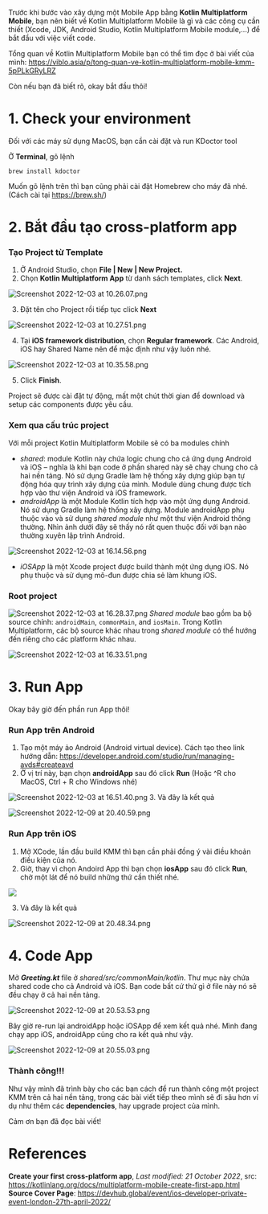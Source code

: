 Trước khi bước vào xây dựng một Mobile App bằng **Kotlin Multiplatform Mobile**, bạn nên biết về Kotlin Multiplatform Mobile là gì và các công cụ cần thiết (Xcode, JDK, Android Studio,  Kotlin Multiplatform Mobile module,...) để bắt đầu với việc viết code. 

Tổng quan về Kotlin Multiplatform Mobile bạn có thể tìm đọc ở bài viết của mình: https://viblo.asia/p/tong-quan-ve-kotlin-multiplatform-mobile-kmm-5pPLkGRyLRZ

Còn nếu bạn đã biết rõ, okay bắt đầu thôi!

# 1. Check your environment
Đối với các máy sử dụng MacOS, bạn cần cài đặt và run KDoctor tool

Ở **Terminal**, gõ lệnh
```shell
brew install kdoctor
```
Muốn gõ lệnh trên thì bạn cũng phải cài đặt Homebrew cho máy đã nhé. (Cách cài tại https://brew.sh/)

# 2. Bắt đầu tạo cross-platform app
### Tạo Project từ Template
1. Ở Android Studio, chọn **File | New | New Project.**
2. Chọn **Kotlin Multiplatform App**  từ danh sách templates, click **Next**.

![Screenshot 2022-12-03 at 10.26.07.png](https://images.viblo.asia/a935d618-d16a-4d62-a1bb-468aa104b8bb.png) 

3. Đặt tên cho Project rồi tiếp tục click **Next**

![Screenshot 2022-12-03 at 10.27.51.png](https://images.viblo.asia/00d100d7-967d-40df-839c-db7ed5a01749.png)

4. Tại **iOS framework distribution**, chọn **Regular framework**. Các Android, iOS hay Shared Name nên để mặc định như vậy luôn nhé.

![Screenshot 2022-12-03 at 10.35.58.png](https://images.viblo.asia/393bf933-0f84-4616-bb9a-8e9445448340.png)

5. Click **Finish**.

Project sẽ được cài đặt tự động, mất một chút thời gian để download và setup các components được yêu cầu.

### Xem qua cấu trúc project

Với mỗi project Kotlin Multiplatform Mobile sẽ có ba modules chính
* *shared*: module Kotlin này chứa logic chung cho cả ứng dụng Android và iOS – nghĩa là khi bạn code ở phần shared này sẽ chạy chung cho cả hai nền tảng. Nó sử dụng Gradle làm hệ thống xây dựng giúp bạn tự động hóa quy trình xây dựng của mình. Module dùng chung được tích hợp vào thư viện Android và iOS framework.
* *androidApp* là một Module Kotlin tích hợp vào một ứng dụng Android. Nó sử dụng Gradle làm hệ thống xây dựng. Module androidApp phụ thuộc vào và sử dụng *shared module* như một thư viện Android thông thường. Nhìn ảnh dưới đây sẽ thấy nó rất quen thuộc đối với bạn nào thường xuyên lập trình Android.

![Screenshot 2022-12-03 at 16.14.56.png](https://images.viblo.asia/80992965-4886-4305-9c6f-4294750c91f3.png)
* *iOSApp* là một Xcode project được build thành một ứng dụng iOS. Nó phụ thuộc và sử dụng mô-đun được chia sẻ làm khung iOS. 

### Root project
![Screenshot 2022-12-03 at 16.28.37.png](https://images.viblo.asia/4da7b100-62e6-4d53-8c31-2ffcea038acc.png)
*Shared module* bao gồm ba bộ source chính: `androidMain`, `commonMain`, and `iosMain`.  Trong Kotlin Multiplatform, các bộ source khác nhau trong *shared module* có thể hướng đến riêng cho các platform khác nhau.

![Screenshot 2022-12-03 at 16.33.51.png](https://images.viblo.asia/12c6a4bb-f0ff-4941-8296-e8a0065fa3a1.png)

# 3. Run App
Okay bây giờ đến phần run App thôi!

### Run App trên Android
1. Tạo một máy ảo Android (Android virtual device). Cách tạo theo link hướng dẫn: https://developer.android.com/studio/run/managing-avds#createavd
2. Ở vị trí này, bạn chọn **androidApp** sau đó click **Run** (Hoặc ^R cho MacOS, Ctrl + R cho Windows nhé)

![Screenshot 2022-12-03 at 16.51.40.png](https://images.viblo.asia/aee2e0a8-7f4f-4cfe-8ef1-4b4cb64359d9.png)
3. Và đây là kết quả

![Screenshot 2022-12-09 at 20.40.59.png](https://images.viblo.asia/b171c10b-8f18-4600-9c3d-a063598112ed.png)

### Run App trên iOS

1. Mở XCode, lần đầu build KMM thì bạn cần phải đồng ý vài điều khoản điều kiện của nó.
2. Giờ, thay vì chọn Andoird App thì bạn chọn **iosApp** sau đó click **Run**, chờ một lát để nó build những thứ cần thiết nhé.

![](https://images.viblo.asia/0614664a-3e4a-451d-ad32-64f721178b65.png)

3. Và đây là kết quả

![Screenshot 2022-12-09 at 20.48.34.png](https://images.viblo.asia/1a331382-acff-4376-9954-894121e09243.png)

# 4. Code App

Mở ***Greeting.kt*** file ở *shared/src/commonMain/kotlin*. Thư mục này chứa shared code cho cả Android và iOS. Bạn code bất cứ thứ gì ở file này nó sẽ đều chạy ở cả hai nền tảng.

![Screenshot 2022-12-09 at 20.53.53.png](https://images.viblo.asia/713ecd0c-81cf-4a11-96c7-7c7c852a519e.png)

Bây giờ re-run lại androidApp hoặc iOSApp để xem kết quả nhé. Mình đang chạy app iOS, androidApp cũng cho ra kết quả như vậy.

![Screenshot 2022-12-09 at 20.55.03.png](https://images.viblo.asia/3e9021de-a0a7-427c-8b3e-09a8cc0c9f7d.png)

### Thành công!!!

Như vậy mình đã trình bày cho các bạn cách để run thành công một project KMM trên cả hai nền tảng, trong các bài viết tiếp theo mình sẽ đi sâu hơn ví dụ như thêm các **dependencies**, hay upgrade project của mình.

Cảm ơn bạn đã đọc bài viết!

# References
**Create your first cross-platform app**, *Last modified: 21 October 2022*, src: https://kotlinlang.org/docs/multiplatform-mobile-create-first-app.html <br>
**Source Cover Page**: https://devhub.global/event/ios-developer-private-event-london-27th-april-2022/